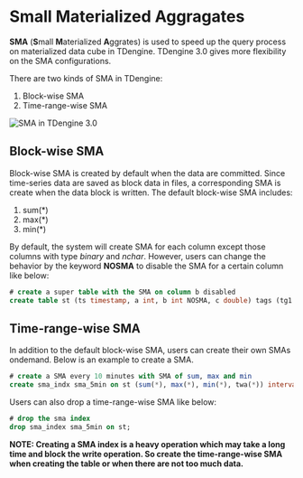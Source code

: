 # Small Materialized Aggragates

**SMA** (**S**mall **M**aterialized **A**ggrates) is used to speed up the query process on materialized data cube in TDengine. TDengine 3.0 gives more flexibility on the SMA configurations.

There are two kinds of SMA in TDengine:
1. Block-wise SMA
2. Time-range-wise SMA

<!-- 
```plantuml
    @startmindmap mind_map_test
    * SMA
    ** Block-wise SMA
    ** Time-range-wise SMA
    @endmindmap
```  -->

![SMA in TDengine 3.0](http://www.plantuml.com/plantuml/png/Kr1GK70eBaaiAidDp4l9JInG0D7nG4PyIMfn2HTGMa5B8TZN4SBIKd3AoK_ErYtFB4v55Wt9p4tLBKhCIqz5bN981HeACHW0)
## Block-wise SMA
Block-wise SMA is created by default when the data are committed. Since time-series data are saved as block data in files, a corresponding SMA is create when the data block is written. The default block-wise SMA includes:
1. sum(*)
2. max(*)
3. min(*)

By default, the system will create SMA for each column except those columns with type *binary* and *nchar*. However, users can change the behavior by the keyword **NOSMA** to disable the SMA for a certain column like below:
```SQL
# create a super table with the SMA on column b disabled
create table st (ts timestamp, a int, b int NOSMA, c double) tags (tg1 binary(10), tg2 int);
```

## Time-range-wise SMA
In addition to the default block-wise SMA, users can create their own SMAs ondemand. Below is an example to create a SMA.
```SQL
# create a SMA every 10 minutes with SMA of sum, max and min
create sma_indx sma_5min on st (sum(*), max(*), min(*), twa(*)) interval(10m);
```
Users can also drop a time-range-wise SMA like below:
```SQL
# drop the sma index
drop sma_index sma_5min on st;
```
**NOTE: Creating a SMA index is a heavy operation which may take a long time and block the write operation. So create the time-range-wise SMA when creating the table or when there are not too much data.**